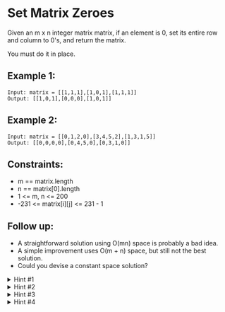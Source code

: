 # Set Matrix Zeroes

Given an m x n integer matrix matrix, if an element is 0, set its entire row and column to 0's, and return the matrix.

You must do it in place.

## Example 1:

```
Input: matrix = [[1,1,1],[1,0,1],[1,1,1]]
Output: [[1,0,1],[0,0,0],[1,0,1]]
```

## Example 2:

```
Input: matrix = [[0,1,2,0],[3,4,5,2],[1,3,1,5]]
Output: [[0,0,0,0],[0,4,5,0],[0,3,1,0]]
```

## Constraints:

- m == matrix.length
- n == matrix[0].length
- 1 <= m, n <= 200
- -231 <= matrix[i][j] <= 231 - 1

## Follow up:

- A straightforward solution using O(mn) space is probably a bad idea.
- A simple improvement uses O(m + n) space, but still not the best solution.
- Could you devise a constant space solution?

<details>
<summary>Hint #1</summary>  
If any cell of the matrix has a zero we can record its row and column number using additional memory. But if you don't want to use extra memory then you can manipulate the array instead. i.e. simulating exactly what the question says.
</details>

<details>
<summary>Hint #2</summary>
Setting cell values to zero on the fly while iterating might lead to discrepancies. What if you use some other integer value as your marker? There is still a better approach for this problem with 0(1) space.
</details>

<details>
<summary>Hint #3</summary>
We could have used 2 sets to keep a record of rows/columns which need to be set to zero. But for an O(1) space solution, you can use one of the rows and and one of the columns to keep track of this information.
</details>

<details>
<summary>Hint #4</summary>
We can use the first cell of every row and column as a flag. This flag would determine whether a row or column has been set to zero.
</details>
